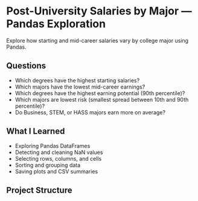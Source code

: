 # Post-University Salaries by Major — Pandas Exploration

Explore how starting and mid-career salaries vary by college major using Pandas.

## Questions
- Which degrees have the highest starting salaries?
- Which majors have the lowest mid-career earnings?
- Which degrees have the highest earning potential (90th percentile)?
- Which majors are lowest risk (smallest spread between 10th and 90th percentile)?
- Do Business, STEM, or HASS majors earn more on average?

## What I Learned
- Exploring Pandas DataFrames
- Detecting and cleaning NaN values
- Selecting rows, columns, and cells
- Sorting and grouping data
- Saving plots and CSV summaries

## Project Structure